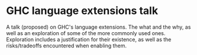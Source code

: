# GHC language extensions talk

A talk (proposed) on GHC's language extensions. The what and the why, as well as
an exploration of some of the more commonly used ones. Exploration includes a
justification for their existence, as well as the risks/tradeoffs encountered
when enabling them.
